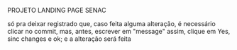 PROJETO LANDING PAGE SENAC

só pra deixar registrado que, caso feita alguma alteração, é necessário clicar no commit, mas, antes, escrever em "message"
assim, clique em Yes, sinc changes e ok; e a alteração será feita